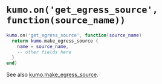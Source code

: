 # `kumo.on('get_egress_source', function(source_name))`

```lua
kumo.on('get_egress_source', function(source_name)
  return kumo.make_egress_source {
    name = source_name,
    -- other fields here
  }
end)
```

See also [kumo.make_egress_source](../kumo/make_egress_source/index.md).
